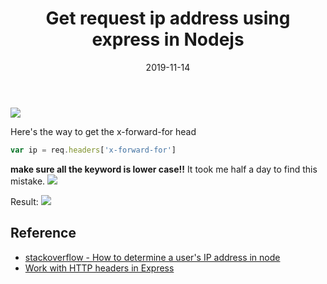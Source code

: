 ﻿---
title: Get request ip address using express in Nodejs
date: 2019-11-14
sidebar: 'auto'
tags:
 - Nodejs
categories:
 - Code
publish: True
meta:
  - property: og:description
    content: Here's the way to get the x-forward-for head...
  - property: og:image
    content: https://i.imgur.com/3z58oVQ.jpg
---

![](https://i.imgur.com/3z58oVQ.jpg)

Here's the way to get the x-forward-for head
``` javascript
var ip = req.headers['x-forward-for']
```
**make sure all the keyword is lower case!!** It took me half a day to find this mistake. 
![](https://2.bp.blogspot.com/-DKzbrBETKxI/XcscXL5YPJI/AAAAAAAAkjQ/GOvw59kMDLspqcBkawsERnf-beQl0Ax6ACK4BGAYYCw/s1600/73322553_2973303176023876_4556973860267753472_n.jpg)

Result:
![](https://1.bp.blogspot.com/-DB3Hm0PNOSU/XcsdaubRA5I/AAAAAAAAkjc/ZyFTEUATMJ4cdwQNio57R_DCmYvyrmGMACK4BGAYYCw/s1600/73210206_2973302966023897_4016467404480577536_n.jpeg)

## Reference
-   [stackoverflow - How to determine a user's IP address in node](https://stackoverflow.com/questions/8107856/how-to-determine-a-users-ip-address-in-node)
-   [Work with HTTP headers in Express](https://flaviocopes.com/express-headers/)